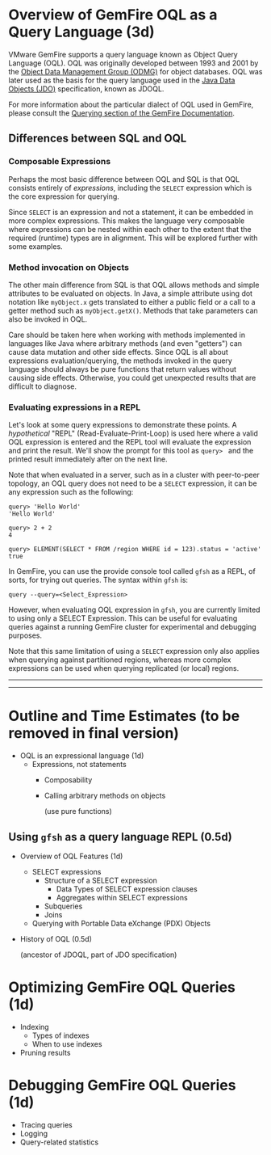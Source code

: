 # Overview of GemFire OQL as a Query Language (3d)

VMware GemFire supports a query language known as Object Query Language (OQL).
OQL was originally developed between 1993 and 2001 by the
[Object Data Management Group (ODMG)](https://en.wikipedia.org/wiki/Object_Data_Management_Group) for object databases. OQL was later used as the basis for the query language
used in the [Java Data Objects (JDO)](https://en.wikipedia.org/wiki/Java_Data_Objects) specification, known as JDOQL.

For more information about the particular dialect of OQL used in GemFire, please consult the
[Querying section of the GemFire Documentation](https://docs.vmware.com/en/VMware-GemFire/10.0/gf/developing-querying_basics-chapter_overview.html).

## Differences between SQL and OQL

### Composable Expressions
Perhaps the most basic difference between OQL and SQL is that OQL consists
entirely of *expressions*, including the
`SELECT` expression which is the core expression for querying.

Since `SELECT` is an expression and not a statement, it can be embedded
in more complex expressions. This makes the language very composable where expressions
can be nested within each other to the extent that the required (runtime)
types are in alignment. This will be explored further with some examples.

### Method invocation on Objects
The other main difference from SQL is that OQL allows methods and simple attributes to be evaluated on objects. In Java, a simple attribute using dot notation
like `myObject.x` gets translated to either a public field or a call to a
getter method such as `myObject.getX()`. Methods that take parameters can also
be invoked in OQL.

Care should be taken here when working with methods implemented
in languages like Java where arbitrary methods (and even "getters") can cause
data mutation and other side effects. Since OQL is all about expressions
evaluation/querying, the methods invoked in the query language should always be pure
functions that return values without causing side effects. Otherwise, you
could get unexpected results that are difficult to diagnose.

### Evaluating expressions in a REPL

Let's look at some query expressions to demonstrate these points. A *hypothetical* "REPL" (Read-Evaluate-Print-Loop) is used here where a valid OQL expression is entered and the REPL tool will evaluate the expression and print the result. We'll show the prompt
for this tool as `query> ` and the printed result immediately after on the
next line.

Note that when evaluated in a server, such as in a cluster with peer-to-peer
topology, an OQL query does not need to be a `SELECT` expression, it can be any expression such as the following:

```
query> 'Hello World'
'Hello World'

query> 2 + 2
4

query> ELEMENT(SELECT * FROM /region WHERE id = 123).status = 'active'
true
```

In GemFire, you can use the provide console tool called `gfsh` as a REPL, of sorts, for trying out queries. The syntax within `gfsh` is:
```
query --query=<Select_Expression>
```
However, when evaluating OQL expression in `gfsh`, you are currently limited to using only a SELECT Expression. This can be useful for evaluating queries against a running GemFire cluster for experimental and debugging purposes.

Note that this same limitation of using a `SELECT` expression only also applies when querying against partitioned regions, whereas more complex expressions can be used when querying replicated (or local) regions.

---
---

# Outline and Time Estimates (to be removed in final version)


- OQL is an expressional language (1d)
    -  Expressions, not statements
        - Composability
        - Calling arbitrary methods on objects

          (use pure functions)

## Using `gfsh` as a query language REPL (0.5d)

- Overview of OQL Features (1d)
  - SELECT expressions
    - Structure of a SELECT expression
        - Data Types of SELECT expression clauses
        - Aggregates within SELECT expressions
    - Subqueries
    - Joins
  - Querying with Portable Data eXchange (PDX) Objects
- History of OQL (0.5d)

  (ancestor of JDOQL, part of JDO specification)

# Optimizing GemFire OQL Queries (1d)
- Indexing
  - Types of indexes
  - When to use indexes
- Pruning results

# Debugging GemFire OQL Queries (1d)
- Tracing queries
- Logging
- Query-related statistics